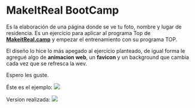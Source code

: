# MakeItReal BootCamp

Es la elaboración de una página donde se ve tu foto, nombre y lugar de residencia. Es un ejercicio para aplicar al programa Top de [**MakeitReal.camp**](https://makeitreal.camp/) y empezar el entrenamiento con su programa TOP. 

El diseño lo hice lo más apegado al ejercicio planteado, de igual forma le agregué algo de **animacion web**, un **favicon** y un background que cambia cada vez que se refresca la wev.

Espero les guste.

Éste es el ejemplo:
![](https://s3.amazonaws.com/makeitreal/images/top-test-example.jpg)

Version realizada:
![](https://ibb.co/sJqpngg)
